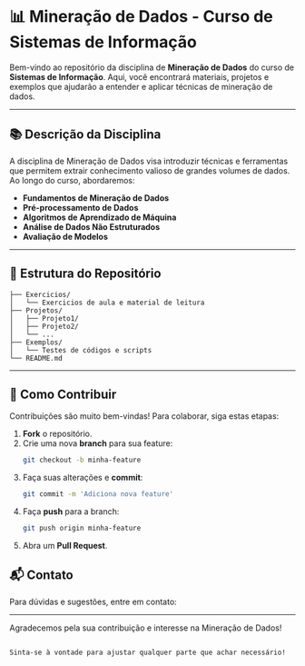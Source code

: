 
# 📊 Mineração de Dados - Curso de Sistemas de Informação

Bem-vindo ao repositório da disciplina de **Mineração de Dados** do curso de **Sistemas de Informação**. Aqui, você encontrará materiais, projetos e exemplos que ajudarão a entender e aplicar técnicas de mineração de dados.

---

## 📚 Descrição da Disciplina

A disciplina de Mineração de Dados visa introduzir técnicas e ferramentas que permitem extrair conhecimento valioso de grandes volumes de dados. Ao longo do curso, abordaremos:

- **Fundamentos de Mineração de Dados**
- **Pré-processamento de Dados**
- **Algoritmos de Aprendizado de Máquina**
- **Análise de Dados Não Estruturados**
- **Avaliação de Modelos**

---

## 📂 Estrutura do Repositório

```
├── Exercicios/
│   └── Exercicios de aula e material de leitura
├── Projetos/
│   ├── Projeto1/
│   ├── Projeto2/
│   └── ...
├── Exemplos/
│   └── Testes de códigos e scripts
└── README.md
```

---

## 🤝 Como Contribuir

Contribuições são muito bem-vindas! Para colaborar, siga estas etapas:

1. **Fork** o repositório.
2. Crie uma nova **branch** para sua feature:
   ```bash
   git checkout -b minha-feature
   ```
3. Faça suas alterações e **commit**:
   ```bash
   git commit -m 'Adiciona nova feature'
   ```
4. Faça **push** para a branch:
   ```bash
   git push origin minha-feature
   ```
5. Abra um **Pull Request**.


## 📬 Contato

Para dúvidas e sugestões, entre em contato:

---

Agradecemos pela sua contribuição e interesse na Mineração de Dados!
```

Sinta-se à vontade para ajustar qualquer parte que achar necessário!
